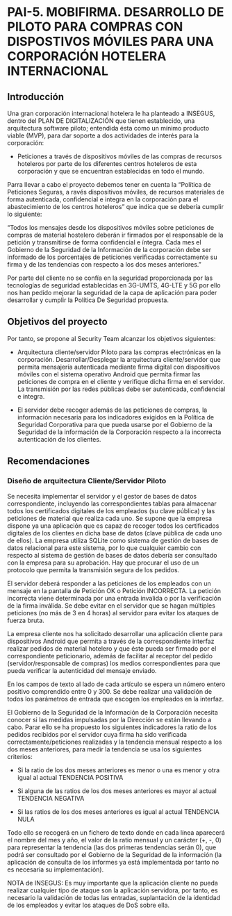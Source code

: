# PAI-5. MOBIFIRMA. DESARROLLO DE PILOTO PARA COMPRAS CON DISPOSTIVOS MÓVILES PARA UNA CORPORACIÓN HOTELERA INTERNACIONAL

## Introducción

Una gran corporación internacional hotelera le ha planteado a INSEGUS, dentro del PLAN DE
DIGITALIZACIÓN que tienen establecido, una arquitectura software piloto; entendida ésta como
un mínimo producto viable (MVP), para dar soporte a dos actividades de interés para la
corporación:

- Peticiones a través de dispositivos móviles de las compras de recursos hoteleros por
parte de los diferentes centros hoteleros de esta corporación y que se encuentran
establecidas en todo el mundo.

Parra llevar a cabo el proyecto debemos tener en cuenta la “Política de Peticiones Seguras, a
ravés dispositivos móviles, de recursos materiales de forma autenticada, confidencial e
integra en la corporación para el abastecimiento de los centros hoteleros” que indica que se
debería cumplir lo siguiente:

“Todos los mensajes desde los dispositivos móviles sobre peticiones de compras de
material hostelero deberán ir firmados por el responsable de la petición y transmitirse de
forma confidencial e íntegra. Cada mes el Gobierno de la Seguridad de la Información de la
corporación debe ser informado de los porcentajes de peticiones verificadas correctamente
su firma y de las tendencias con respecto a los dos meses anteriores.”

Por parte del cliente no se confía en la seguridad proporcionada por las tecnologías de seguridad
establecidas en 3G-UMTS, 4G-LTE y 5G por ello nos han pedido mejorar la seguridad de la capa
de aplicación para poder desarrollar y cumplir la Política De Seguridad propuesta.

## Objetivos del proyecto

Por tanto, se propone al Security Team alcanzar los objetivos siguientes:

- Arquitectura cliente/servidor Piloto para las compras electrónicas en la corporación.
Desarrollar/Desplegar la arquitectura cliente/servidor que permita mensajería
autenticada mediante firma digital con dispositivos móviles con el sistema operativo
Android que permita firmar las peticiones de compra en el cliente y verifique dicha
firma en el servidor. La transmisión por las redes públicas debe ser autenticada,
confidencial e íntegra.

- El servidor debe recoger además de las peticiones de compras, la información
necesaria para los indicadores exigidos en la Política de Seguridad Corporativa para
que pueda usarse por el Gobierno de la Seguridad de la información de la Corporación
respecto a la incorrecta autenticación de los clientes.

## Recomendaciones

### Diseño de arquitectura Cliente/Servidor Piloto
Se necesita implementar el servidor y el gestor de bases de datos correspondiente, incluyendo
las correspondientes tablas para almacenar todos los certificados digitales de los empleados (su
clave pública) y las peticiones de material que realiza cada uno. Se supone que la empresa
dispone ya una aplicación que es capaz de recoger todos los certificados digitales de los clientes
en dicha base de datos (clave pública de cada uno de ellos). La empresa utiliza SQLite como
sistema de gestión de bases de datos relacional para este sistema, por lo que cualquier cambio
con respecto al sistema de gestión de bases de datos debería ser consultado con la empresa
para su aprobación. Hay que procurar el uso de un protocolo que permita la transmisión segura
de los pedidos.

El servidor deberá responder a las peticiones de los empleados con un mensaje en la pantalla
de Petición OK o Petición INCORRECTA. La petición incorrecta viene determinada por una
entrada invalida o por la verificación de la firma inválida. Se debe evitar en el servidor que se
hagan múltiples peticiones (no más de 3 en 4 horas) al servidor para evitar los ataques de fuerza
bruta.

La empresa cliente nos ha solicitado desarrollar una aplicación cliente para dispositivos Android
que permita a través de la correspondiente interfaz realizar
pedidos de material hotelero y que éste pueda ser firmado por el correspondiente
peticionario, además de facilitar al receptor del pedido (servidor/responsable de compras) los
medios correspondientes para que pueda verificar la autenticidad del mensaje enviado.

En los campos de texto al lado de cada artículo se espera un número entero positivo
comprendido entre 0 y 300. Se debe realizar una validación de todos los parámetros de entrada
que escogen los empleados en la interfaz.

El Gobierno de la Seguridad de la Información de la Corporación necesita conocer si las medidas
impulsadas por la Dirección se están llevando a cabo. Parar ello se ha propuesto los siguientes
indicadores la ratio de los pedidos recibidos por el servidor cuya firma ha sido verificada
correctamente/peticiones realizadas y la tendencia mensual respecto a los dos meses
anteriores, para medir la tendencia se usa los siguientes criterios:

- Si la ratio de los dos meses anteriores es menor o una es menor y otra igual al actual
TENDENCIA POSITIVA

- Si alguna de las ratios de los dos meses anteriores es mayor al actual TENDENCIA
NEGATIVA

- Si las ratios de los dos meses anteriores es igual al actual TENDENCIA NULA
  
Todo ello se recogerá en un fichero de texto donde en cada línea aparecerá el nombre del mes
y año, el valor de la ratio mensual y un carácter (+, -, 0) para representar la tendencia (las dos
primeras tendencias serán 0), que podrá ser consultado por el Gobierno de la Seguridad de la
información (la aplicación de consulta de los informes ya está implementada por tanto no es
necesaria su implementación).

NOTA de INSEGUS: Es muy importante que la aplicación cliente no pueda realizar cualquier
tipo de ataque son la aplicación servidora, por tanto, es necesario la validación de todas las
entradas, suplantación de la identidad de los empleados y evitar los ataques de DoS sobre ella. 
